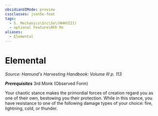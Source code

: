 ```yaml
---
obsidianUIMode: preview
cssclasses: json5e-feat
tags:
  - 5. Mechanics\Src\5e\(HHHVIII)
  - optional Feature\Hhh Ms
aliases:
  - Elemental
---
```

# Elemental
*Source: Hamund's Harvesting Handbook: Volume III p. 113*  

***Prerequisites*** 3rd Monk (Observed Form)

Your chaotic stance makes the primordial forces of creation regard you as one of their own, bestowing you their protection. While in this stance, you have resistance to one of the following damage types of your choice: fire, lightning, cold, or thunder.
